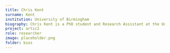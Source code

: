 ```yaml
---
title: Chris Kent
surname: Kent
institution: University of Birmingham
biography: Chris Kent is a PhD student and Research Assistant at the University of Birmingham, where he develops computational methods for generating primer schemes. He also works to improve the amplicon sequencing community through open-source resources and file specifications.
project: artic2
role: researcher
image: placeholder.png
folder: bios
---
```

